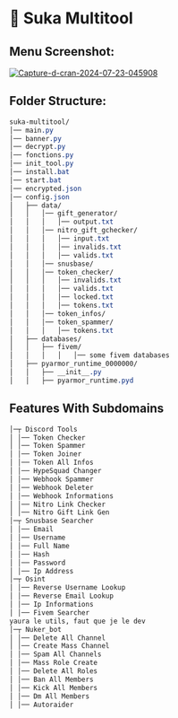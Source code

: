 # 🌸 Suka Multitool
## **Menu Screenshot:**

<a href="https://ibb.co/CPt72cP"><img src="https://i.ibb.co/phPzy7h/Capture-d-cran-2024-07-23-045908.png" alt="Capture-d-cran-2024-07-23-045908" border="0"></a>

## **Folder Structure:**
```css
suka-multitool/
│── main.py
│── banner.py
│── decrypt.py
│── fonctions.py
│── init_tool.py
│── install.bat
│── start.bat
│── encrypted.json
│── config.json
│   ├── data/
│   │   │── gift_generator/
│   │   │   │── output.txt
│   │   │── nitro_gift_gchecker/
│   │   │   │── input.txt
│   │   │   │── invalids.txt
│   │   │   │── valids.txt
│   │   │── snusbase/
│   │   │── token_checker/
│   │   │   │── invalids.txt
│   │   │   │── valids.txt
│   │   │   │── locked.txt
│   │   │   │── tokens.txt
│   │   │── token_infos/
│   │   │── token_spammer/
│   │   │   │── tokens.txt
│   ├── databases/
│   │   ├── fivem/
│   │   │   │   │── some fivem databases
│   ├── pyarmor_runtime_0000000/
│   │   ├── __init__.py
│   │   ├── pyarmor_runtime.pyd
```

## Features With Subdomains

```py
│─┬ Discord Tools
│ │── Token Checker
│ │── Token Spammer
│ │── Token Joiner
│ │── Token All Infos
│ │── HypeSquad Changer
│ │── Webhook Spammer
│ │── Webhook Deleter
│ │── Webhook Informations
│ │── Nitro Link Checker
│ │── Nitro Gift Link Gen
│─┬ Snusbase Searcher
│ │── Email
│ │── Username
│ │── Full Name
│ │── Hash
│ │── Password
│ │── Ip Address
│─┬ Osint
│ │── Reverse Username Lookup
│ │── Reverse Email Lookup
│ │── Ip Informations
│ │── Fivem Searcher
yaura le utils, faut que je le dev
│─┬ Nuker_bot
│ │── Delete All Channel
│ │── Create Mass Channel
│ │── Spam All Channels
│ │── Mass Role Create
│ │── Delete All Roles
│ │── Ban All Members
│ │── Kick All Members
│ │── Dm All Members
│ │── Autoraider
```
